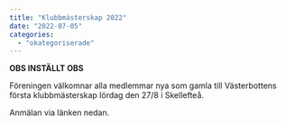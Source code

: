 ```yaml
---
title: "Klubbmästerskap 2022"
date: "2022-07-05"
categories: 
  - "okategoriserade"
---
```


**OBS INSTÄLLT OBS**

Föreningen välkomnar alla medlemmar nya som gamla till Västerbottens första klubbmästerskap lördag den 27/8 i Skellefteå.

Anmälan via länken nedan.
